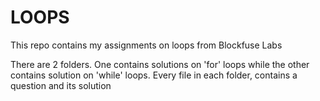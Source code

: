 # LOOPS

This repo contains my assignments on loops from Blockfuse Labs

There are 2 folders. One contains solutions on 'for' loops while the other contains solution on 'while' loops.
Every file in each folder, contains a question and its solution
